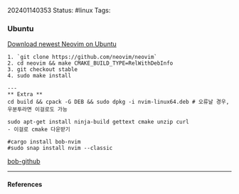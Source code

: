202401140353
Status: #linux
Tags:
### Ubuntu

[Download newest Neovim on Ubuntu](https://github.com/neovim/neovim/blob/master/BUILD.md)

```shell
1. `git clone https://github.com/neovim/neovim`
2. cd neovim && make CMAKE_BUILD_TYPE=RelWithDebInfo
3. git checkout stable
4. sudo make install 

---
** Extra **
cd build && cpack -G DEB && sudo dpkg -i nvim-linux64.deb # 오류날 경우, 우분투라면 이걸로도 가능

sudo apt-get install ninja-build gettext cmake unzip curl
- 이걸로 cmake 다운받기

#cargo install bob-nvim
#sudo snap install nvim --classic
```
[bob-github](https://github.com/MordechaiHadad/bob)

---
#### References
